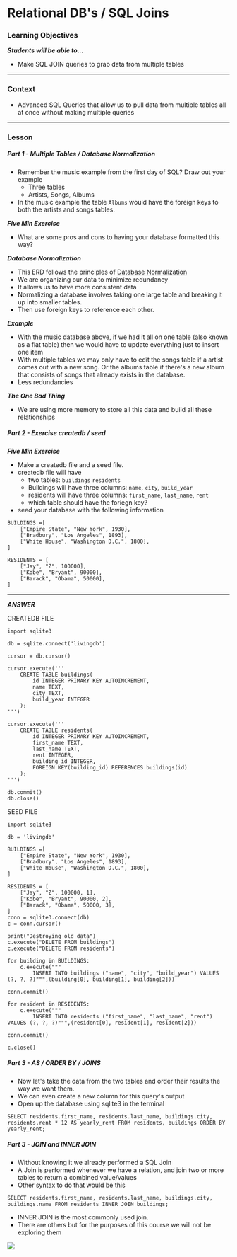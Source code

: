 # Relational DB's / SQL Joins

### Learning Objectives
***Students will be able to...***

* Make SQL JOIN queries to grab data from multiple tables

---
### Context

* Advanced SQL Queries that allow us to pull data from multiple tables all at once without making multiple queries

---
### Lesson

##### Part 1 - Multiple Tables / Database Normalization

* Remember the music example from the first day of SQL? Draw out your example
	* Three tables
	* Artists, Songs, Albums
* In the music example the table `Albums` would have the foreign keys to both the artists and songs tables. 

***Five Min Exercise***

* What are some pros and cons to having your database formatted this way? 

***Database Normalization***

* This ERD follows the principles of [Database Normalization](https://en.wikipedia.org/wiki/Database_normalization)
* We are organizing our data to minimize redundancy
* It allows us to have more consistent data
* Normalizing a database involves taking one large table and breaking it up into smaller tables. 
* Then use foreign keys to reference each other.

***Example***

* With the music database above, if we had it all on one table (also known as a flat table) then we would have to update everything just to insert one item
* With multiple tables we may only have to edit the songs table if a artist comes out with a new song. Or the albums table if there's a new album that consists of songs that already exists in the database. 
* Less redundancies

***The One Bad Thing***

* We are using more memory to store all this data and build all these relationships

##### Part 2 - Exercise createdb / seed

***Five Min Exercise***

* Make a createdb file and a seed file. 
* createdb file will have
	* two tables: `buildings` `residents`
	* Buildings will have three columns: `name`, `city`, `build_year`
	* residents will have three columns: `first_name`, `last_name`, `rent`
	* which table should have the foriegn key? 
* seed your database with the following information

```
BUILDINGS =[
	["Empire State", "New York", 1930],
	["Bradbury", "Los Angeles", 1893],
	["White House", "Washington D.C.", 1800],
]

RESIDENTS = [
	["Jay", "Z", 100000],
	["Kobe", "Bryant", 90000],
	["Barack", "Obama", 50000],
]
```


---
***ANSWER***

CREATEDB FILE

```
import sqlite3

db = sqlite.connect('livingdb')

cursor = db.cursor()

cursor.execute('''
	CREATE TABLE buildings(
		id INTEGER PRIMARY KEY AUTOINCREMENT,
		name TEXT,
		city TEXT,
		build_year INTEGER
	);
''')

cursor.execute('''
	CREATE TABLE residents(
		id INTEGER PRIMARY KEY AUTOINCREMENT,
		first_name TEXT,
		last_name TEXT,
		rent INTEGER,
		building_id INTEGER,
		FOREIGN KEY(building_id) REFERENCES buildings(id)
	);
''')

db.commit()
db.close()
```

SEED FILE

```
import sqlite3

db = 'livingdb'

BUILDINGS =[
	["Empire State", "New York", 1930],
	["Bradbury", "Los Angeles", 1893],
	["White House", "Washington D.C.", 1800],
]

RESIDENTS = [
	["Jay", "Z", 100000, 1],
	["Kobe", "Bryant", 90000, 2],
	["Barack", "Obama", 50000, 3],
]
conn = sqlite3.connect(db)
c = conn.cursor()

print("Destroying old data")
c.execute("DELETE FROM buildings")
c.execute("DELETE FROM residents")

for building in BUILDINGS:
	c.execute("""
		INSERT INTO buildings ("name", "city", "build_year") VALUES (?, ?, ?)""",(building[0], building[1], building[2]))

conn.commit()

for resident in RESIDENTS:
	c.execute("""
		INSERT INTO residents ("first_name", "last_name", "rent") VALUES (?, ?, ?)""",(resident[0], resident[1], resident[2]))

conn.commit()

c.close()
```


##### Part 3 - AS / ORDER BY / JOINS

* Now let's take the data from the two tables and order their results the way we want them. 
* We can even create a new column for this query's output
* Open up the database using sqlite3 in the terminal

```
SELECT residents.first_name, residents.last_name, buildings.city, residents.rent * 12 AS yearly_rent FROM residents, buildings ORDER BY yearly_rent;
```

##### Part 3 - JOIN and INNER JOIN

* Without knowing it we already performed a SQL Join
* A Join is performed whenever we have a relation, and join two or more tables to return a combined value/values
* Other syntax to do that would be this

```
SELECT residents.first_name, residents.last_name, buildings.city, buildings.name FROM residents INNER JOIN buildings;
```
* INNER JOIN is the most commonly used join. 
* There are others but for the purposes of this course we will not be exploring them

![](http://www.securesolutions.no/wp-content/uploads/2014/07/joins-1.jpg)



